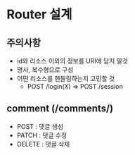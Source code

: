 # Router 설계

## 주의사항

- id와 리소스 이외의 정보를 URI에 담지 말것
- 명사, 복수형으로 구성
- 어떤 리소스를 핸들링하는지 고민할 것
  - POST /login(X) => POST /session

## comment (/comments/)

- POST : 댓글 생성
- PATCH : 댓글 수정
- DELETE : 댓글 삭제

